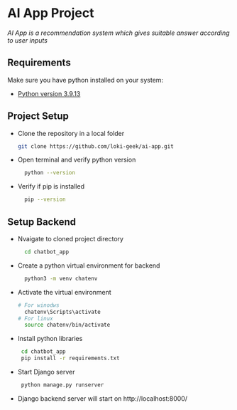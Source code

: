 # AI App Project
_AI App is a recommendation system which gives suitable answer according to user inputs_

## Requirements
Make sure you have python installed on your system:
- [Python version 3.9.13](https://www.python.org/downloads/release/python-3913/) 

## Project Setup

- Clone the repository in a local folder
    ```sh
    git clone https://github.com/loki-geek/ai-app.git
    ```
- Open terminal and verify python version
  ```sh
    python --version
    ```
- Verify if pip is installed
  ```sh
    pip --version
    ```
## Setup Backend
- Nvaigate to cloned project directory
  ```sh
    cd chatbot_app
    ```
- Create a python virtual environment for backend
  ```sh
    python3 -m venv chatenv
    ```
- Activate the virtual environment
  ```sh
  # For winodws
    chatenv\Scripts\activate
  # For linux
    source chatenv/bin/activate
    ```
- Install python libraries
  ```sh
   cd chatbot_app
   pip install -r requirements.txt
    ```
- Start Django server
  ```sh
   python manage.py runserver
    ```
- Django backend server will start on http://localhost:8000/
